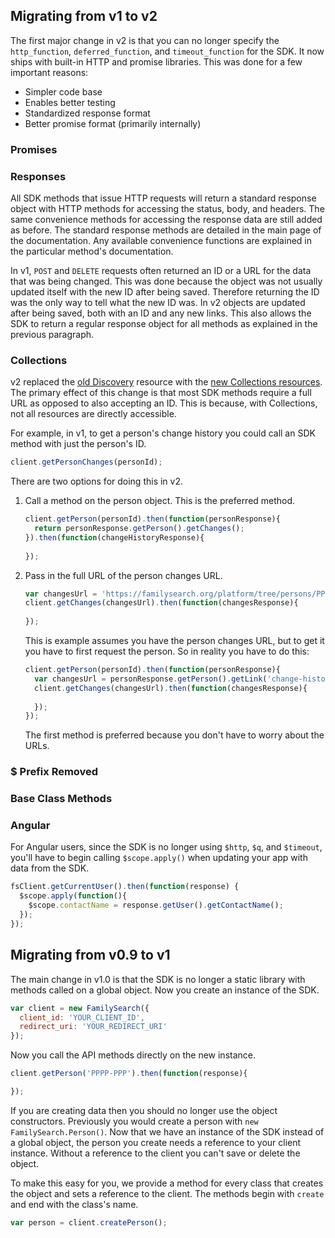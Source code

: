 ## Migrating from v1 to v2

The first major change in v2 is that you can no longer specify the `http_function`,
`deferred_function`, and `timeout_function` for the SDK. It now ships with built-in
HTTP and promise libraries. This was done for a few important reasons:

* Simpler code base
* Enables better testing
* Standardized response format
* Better promise format (primarily internally)

### Promises



### Responses

All SDK methods that issue HTTP requests will return a standard response object
with HTTP methods for accessing the status, body, and headers. The same convenience
methods for accessing the response data are still added as before. The standard
response methods are detailed in the main page of the documentation. Any available
convenience functions are explained in the particular method's documentation.

In v1, `POST` and `DELETE` requests often returned an ID or a URL for the data that
was being changed. This was done because the object was not usually updated itself
with the new ID after being saved. Therefore returning the ID was the only way
to tell what the new ID was. In v2 objects are updated after being saved,
both with an ID and any new links. This also allows the SDK to return a regular
response object for all methods as explained in the previous paragraph.

### Collections

v2 replaced the [old Discovery](https://familysearch.org/developers/docs/api/discovery/Discovery_resource)
resource with the [new Collections resources](https://familysearch.org/developers/docs/api/resources#discovery).
The primary effect of this change is that most SDK methods require a full URL as opposed
to also accepting an ID. This is because, with Collections, not all resources are
directly accessible.

For example, in v1, to get a person's change history you could call an SDK method
with just the person's ID.

```js
client.getPersonChanges(personId);
```

There are two options for doing this in v2.

1. Call a method on the person object. This is the preferred method.

    ```js
    client.getPerson(personId).then(function(personResponse){
      return personResponse.getPerson().getChanges();
    }).then(function(changeHistoryResponse){
      
    });
    ```

2. Pass in the full URL of the person changes URL.

    ```js
    var changesUrl = 'https://familysearch.org/platform/tree/persons/PPPP-PPP/changes';
    client.getChanges(changesUrl).then(function(changesResponse){
      
    });
    ```
    
    This is example assumes you have the person changes URL, but to get it you have
    to first request the person. So in reality you have to do this:
    
    ```js
    client.getPerson(personId).then(function(personResponse){
      var changesUrl = personResponse.getPerson().getLink('change-history');
      client.getChanges(changesUrl).then(function(changesResponse){
      
      });
    });
    ```
    
    The first method is preferred because you don't have to worry about the URLs.

### $ Prefix Removed

### Base Class Methods

### Angular

For Angular users, since the SDK is no longer using `$http`, `$q`, and `$timeout`,
you'll have to begin calling `$scope.apply()` when updating your app with data
from the SDK.

```js
fsClient.getCurrentUser().then(function(response) {
  $scope.apply(function(){
    $scope.contactName = response.getUser().getContactName();
  });
});
```

## Migrating from v0.9 to v1

The main change in v1.0 is that the SDK is no longer a static library with methods
called on a global object. Now you create an instance of the SDK.

```js
var client = new FamilySearch({
  client_id: 'YOUR_CLIENT_ID',
  redirect_uri: 'YOUR_REDIRECT_URI'
});
```

Now you call the API methods directly on the new instance.

```js
client.getPerson('PPPP-PPP').then(function(response){

});
```

If you are creating data then you should no longer use the object constructors.
Previously you would create a person with `new FamilySearch.Person()`. 
Now that we have an instance of the SDK instead of a global object, the person you 
create needs a reference to your client instance. Without a reference to the client
you can't save or delete the object.

To make this easy for you, we provide a method for every class that creates the 
object and sets a reference to the client. The methods begin with `create` and
end with the class's name.

```js
var person = client.createPerson();
```